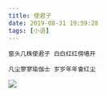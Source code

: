 ```yaml
---
title: 使君子
date: 2019-08-31 19:59:28
tags: [小语]
---
```


```
窗头几株使君子 白白红红傍墙开

凡尘寥寥瑜伽士 岁岁年年會红尘
```

![](https://wx4.sinaimg.cn/mw690/005FgwIygy1g6fslqa0uoj30u01hcnez.jpg)
